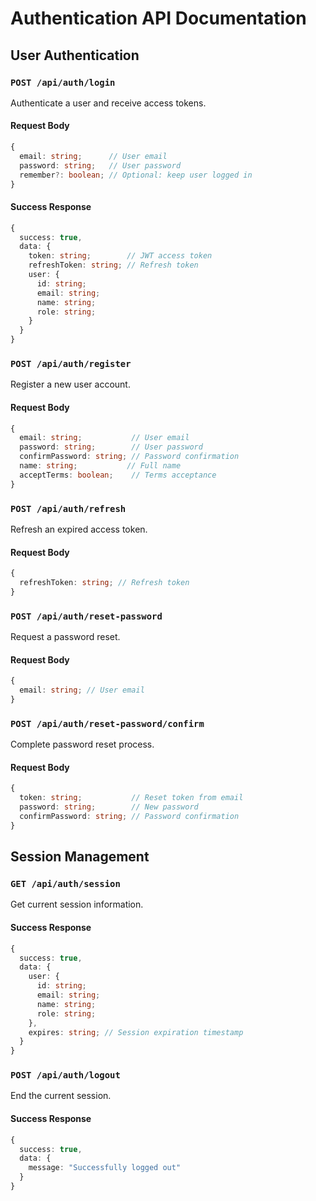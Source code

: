 # Authentication API Documentation

## User Authentication

### `POST /api/auth/login`

Authenticate a user and receive access tokens.

#### Request Body
```typescript
{
  email: string;      // User email
  password: string;   // User password
  remember?: boolean; // Optional: keep user logged in
}
```

#### Success Response
```typescript
{
  success: true,
  data: {
    token: string;        // JWT access token
    refreshToken: string; // Refresh token
    user: {
      id: string;
      email: string;
      name: string;
      role: string;
    }
  }
}
```

### `POST /api/auth/register`

Register a new user account.

#### Request Body
```typescript
{
  email: string;           // User email
  password: string;        // User password
  confirmPassword: string; // Password confirmation
  name: string;           // Full name
  acceptTerms: boolean;    // Terms acceptance
}
```

### `POST /api/auth/refresh`

Refresh an expired access token.

#### Request Body
```typescript
{
  refreshToken: string; // Refresh token
}
```

### `POST /api/auth/reset-password`

Request a password reset.

#### Request Body
```typescript
{
  email: string; // User email
}
```

### `POST /api/auth/reset-password/confirm`

Complete password reset process.

#### Request Body
```typescript
{
  token: string;           // Reset token from email
  password: string;        // New password
  confirmPassword: string; // Password confirmation
}
```

## Session Management

### `GET /api/auth/session`

Get current session information.

#### Success Response
```typescript
{
  success: true,
  data: {
    user: {
      id: string;
      email: string;
      name: string;
      role: string;
    },
    expires: string; // Session expiration timestamp
  }
}
```

### `POST /api/auth/logout`

End the current session.

#### Success Response
```typescript
{
  success: true,
  data: {
    message: "Successfully logged out"
  }
}
```